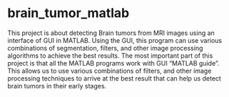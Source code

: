 # brain_tumor_matlab


This project is about detecting Brain tumors from MRI images using an interface of GUI in MATLAB. Using the GUI, this program can use various combinations of segmentation, filters, and other image processing algorithms to achieve the best results. The most important part of this project is that all the MATLAB programs work with GUI “MATLAB guide”.  This allows us to use various combinations of filters, and other image processing techniques to arrive at the best result that can help us detect brain tumors in their early stages.
